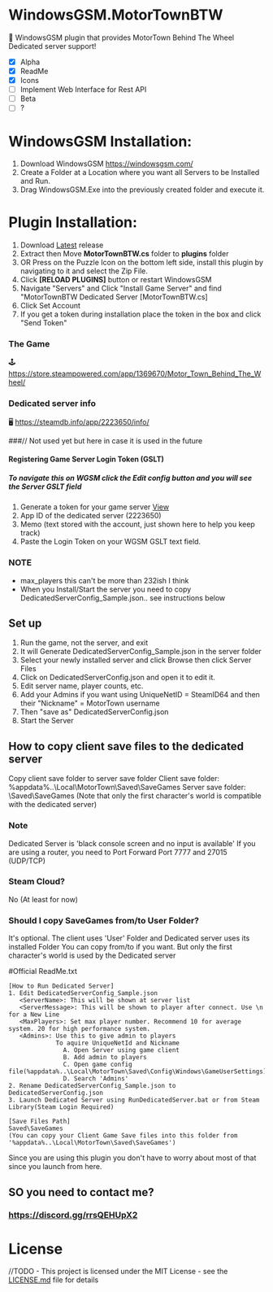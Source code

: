 # WindowsGSM.MotorTownBTW
🧩 WindowsGSM plugin that provides MotorTown Behind The Wheel Dedicated server support!

- [x] Alpha
- [x] ReadMe
- [x] Icons
- [ ] Implement Web Interface for Rest API
- [ ] Beta
- [ ] ?

# WindowsGSM Installation: 
1. Download  WindowsGSM https://windowsgsm.com/ 
2. Create a Folder at a Location where you want all Servers to be Installed and Run.
4. Drag WindowsGSM.Exe into the previously created folder and execute it.

# Plugin Installation:
1. Download [Latest](https://github.com/TheRealSarcasmO/WindowsGSM.MotorTownBTW) release
2. Extract then Move **MotorTownBTW.cs** folder to **plugins** folder
3. OR Press on the Puzzle Icon on the bottom left side, install this plugin by navigating to it and select the Zip File.
4. Click **[RELOAD PLUGINS]** button or restart WindowsGSM
5. Navigate "Servers" and Click "Install Game Server" and find "MotorTownBTW Dedicated Server [MotorTownBTW.cs]
6. Click Set Account
7. If you get a token during installation place the token in the box and click "Send Token"

### The Game
🕹️ https://store.steampowered.com/app/1369670/Motor_Town_Behind_The_Wheel/

### Dedicated server info
🖥️ https://steamdb.info/app/2223650/info/


###// Not used yet but here in case it is used in the future
#### Registering Game Server Login Token (GSLT)
##### To navigate this on WGSM click the Edit config button and you will see the Server GSLT field
1. Generate a token for your game server [View](http://steamcommunity.com/dev/managegameservers) 
2. App ID of the dedicated server (2223650)
3. Memo (text stored with the account, just shown here to help you keep track)
4. Paste the Login Token on your WGSM GSLT text field.

### NOTE
- max_players this can't be more than 232ish I think 
- When you Install/Start the server you need to copy DedicatedServerConfig_Sample.json.. see instructions below

## Set up
1. Run the game, not the server, and exit
2. It will Generate DedicatedServerConfig_Sample.json in the server folder
3. Select your newly installed server and click Browse then click Server Files
4. Click on DedicatedServerConfig.json and open it to edit it.
5. Edit server name, player counts, etc.
6. Add your Admins if you want using UniqueNetID = SteamID64 and then their "Nickname" = MotorTown username
7. Then "save as"  DedicatedServerConfig.json
8. Start the Server

## How to copy client save files to the dedicated server
Copy client save folder to server save folder
Client save folder: %appdata%..\Local\MotorTown\Saved\SaveGames
Server save folder: <Dedicated Server Local Files Folder>\Saved\SaveGames
(Note that only the first character's world is compatible with the dedicated server)

### Note
Dedicated Server is 'black console screen and no input is available'
If you are using a router, you need to Port Forward Port 7777 and 27015 (UDP/TCP)

### Steam Cloud?
No (At least for now)

### Should I copy SaveGames from/to User Folder?
It's optional.
The client uses 'User' Folder and Dedicated server uses its installed Folder
You can copy from/to if you want.
But only the first character's world is used by the Dedicated server

#Official ReadMe.txt
```
[How to Run Dedicated Server]
1. Edit DedicatedServerConfig_Sample.json
   <ServerName>: This will be shown at server list
   <ServerMessage>: This will be shown to player after connect. Use \n for a New Line
   <MaxPlayers>: Set max player number. Recommend 10 for average system. 20 for high performance system.
   <Admins>: Use this to give admin to players 
             To aquire UniqueNetId and Nickname
               A. Open Server using game client
               B. Add admin to players
               C. Open game config file(%appdata%..\Local\MotorTown\Saved\Config\Windows\GameUserSettings)
               D. Search 'Admins'
2. Rename DedicatedServerConfig_Sample.json to DedicatedServerConfig.json
3. Launch Dedicated Server using RunDedicatedServer.bat or from Steam Library(Steam Login Required)

[Save Files Path]
Saved\SaveGames
(You can copy your Client Game Save files into this folder from '%appdata%..\Local\MotorTown\Saved\SaveGames')
```
Since you are using this plugin you don't have to worry about most of that since you launch from here.

## SO you need to contact me?
### https://discord.gg/rrsQEHUpX2

# License
//TODO - This project is licensed under the MIT License - see the <a href="https://github.com/TheRealSarcasmO/WindowsGSM.MotorTownBTW/blob/main/LICENSE">LICENSE.md</a> file for details
